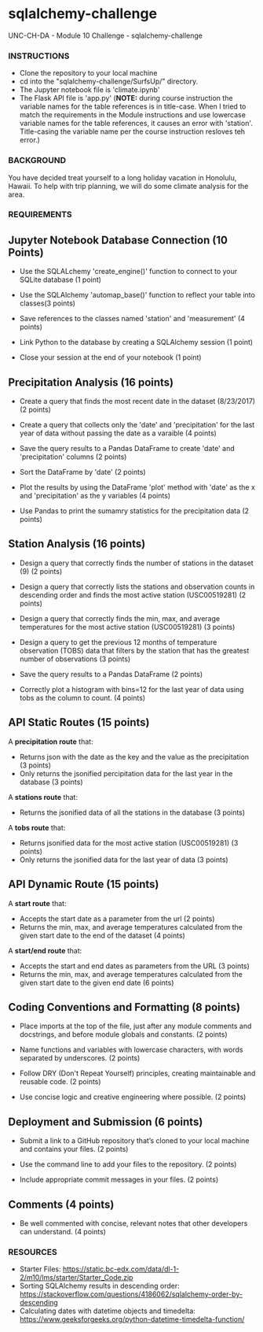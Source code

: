 # sqlalchemy-challenge
UNC-CH-DA - Module 10 Challenge - sqlalchemy-challenge

### **INSTRUCTIONS**
* Clone the repository to your local machine
* cd into the "sqlalchemy-challenge/SurfsUp/" directory.
* The Jupyter notebook file is 'climate.ipynb'
* The Flask API file is 'app.py' (**NOTE:** during course instruction the variable names for the table references is in title-case. When I tried to match the requirements in the Module instructions and use lowercase variable names for the table references, it causes an error with 'station'. Title-casing the variable name per the course instruction resloves teh error.)

### **BACKGROUND**

You have decided treat yourself to a long holiday vacation in Honolulu, Hawaii. To help with trip planning, we will do some climate analysis for the area.

### **REQUIREMENTS**

## **Jupyter Notebook Database Connection (10 Points)**
* Use the SQLALchemy 'create_engine()' function to connect to your SQLite database (1 point)

* Use the SQLAlchemy 'automap_base()' function to reflect your table into classes(3 points)

* Save references to the classes named 'station' and 'measurement' (4 points)

* Link Python to the database by creating a SQLAlchemy session (1 point)

* Close your session at the end of your notebook (1 point)

## **Precipitation Analysis (16 points)**
* Create a query that finds the most recent date in the dataset (8/23/2017) (2 points)

* Create a query that collects only the 'date' and 'precipitation' for the last year of data without passing the date as a varaible (4 points)

* Save the query results to a Pandas DataFrame to create 'date' and 'precipitation' columns (2 points)

* Sort the DataFrame by 'date' (2 points)

* Plot the results by using the DataFrame 'plot' method with 'date' as the x and 'precipitation' as the y variables (4 points)

* Use Pandas to print the sumamry statistics for the precipitation data (2 points)

## **Station Analysis (16 points)**
* Design a query that correctly finds the number of stations in the dataset (9) (2 points)

* Design a query that correctly lists the stations and observation counts in descending order and finds the most active station (USC00519281) (2 points)

* Design a query that correctly finds the min, max, and average temperatures for the most active station (USC00519281) (3 points)

* Design a query to get the previous 12 months of temperature observation (TOBS) data that filters by the station that has the greatest number of observations (3 points)

* Save the query results to a Pandas DataFrame (2 points)

* Correctly plot a histogram with bins=12 for the last year of data using tobs as the column to count. (4 points)

## **API Static Routes (15 points)**
A **precipitation route** that:
*   Returns json with the date as the key and the value as the precipitation (3 points)
*   Only returns the jsonified percipitation data for the last year in the database (3 points)

A **stations route** that:
*   Returns the jsonified data of all the stations in the database (3 points)

A **tobs route** that:
*   Returns jsonified data for the most active station (USC00519281) (3 points)
*   Only returns the jsonified data for the last year of data (3 points)

## **API Dynamic Route (15 points)**
A **start route** that:
*   Accepts the start date as a parameter from the url (2 points)
*   Returns the min, max, and average temperatures calculated from the given start date to the end of the dataset (4 points)

A **start/end route** that:
*   Accepts the start and end dates as parameters from the URL (3 points)
*   Returns the min, max, and average temperatures calculated from the given start date to the given end date (6 points)

## **Coding Conventions and Formatting (8 points)**
* Place imports at the top of the file, just after any module comments and docstrings, and before module globals and constants. (2 points)

* Name functions and variables with lowercase characters, with words separated by underscores. (2 points)

* Follow DRY (Don't Repeat Yourself) principles, creating maintainable and reusable code. (2 points)

* Use concise logic and creative engineering where possible. (2 points)

## **Deployment and Submission (6 points)**
* Submit a link to a GitHub repository that’s cloned to your local machine and contains your files. (2 points)

* Use the command line to add your files to the repository. (2 points)

* Include appropriate commit messages in your files. (2 points)

## **Comments (4 points)**
* Be well commented with concise, relevant notes that other developers can understand. (4 points)


### **RESOURCES**
* Starter Files: https://static.bc-edx.com/data/dl-1-2/m10/lms/starter/Starter_Code.zip 
* Sorting SQLAlchemy results in descending order: https://stackoverflow.com/questions/4186062/sqlalchemy-order-by-descending 
* Calculating dates with datetime objects and timedelta: https://www.geeksforgeeks.org/python-datetime-timedelta-function/ 